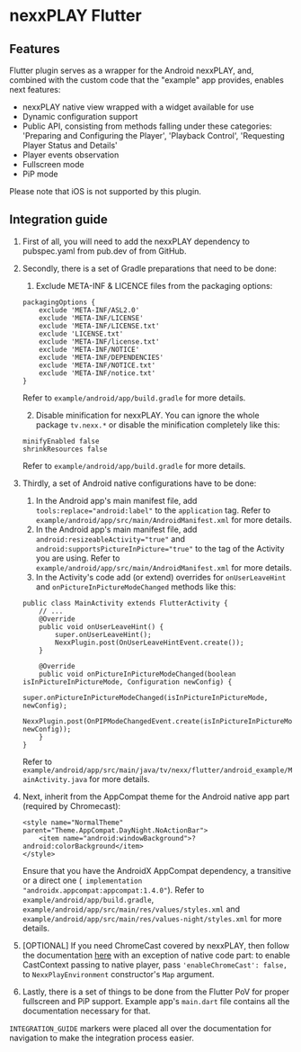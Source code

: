 # nexxPLAY Flutter

## Features

Flutter plugin serves as a wrapper for the Android nexxPLAY, and, combined
with the custom code that the "example" app provides, enables next features:

- nexxPLAY native view wrapped with a widget available for use
- Dynamic configuration support
- Public API, consisting from methods falling under these categories: 'Preparing and Configuring the Player', 'Playback Control', 'Requesting Player Status and Details'
- Player events observation
- Fullscreen mode
- PiP mode

Please note that iOS is not supported by this plugin.

## Integration guide

1. First of all, you will need to add the nexxPLAY dependency to pubspec.yaml from pub.dev of from GitHub. 

2. Secondly, there is a set of Gradle preparations that need to be done:
    1. Exclude META-INF & LICENCE files from the packaging options:
    ```
    packagingOptions {
        exclude 'META-INF/ASL2.0'
        exclude 'META-INF/LICENSE'
        exclude 'META-INF/LICENSE.txt'
        exclude 'LICENSE.txt'
        exclude 'META-INF/license.txt'
        exclude 'META-INF/NOTICE'
        exclude 'META-INF/DEPENDENCIES'
        exclude 'META-INF/NOTICE.txt'
        exclude 'META-INF/notice.txt'
    }
    ```
    Refer to `example/android/app/build.gradle` for more details.
    
    2. Disable minification for nexxPLAY. You can ignore the whole package `tv.nexx.*` or disable the minification completely
    like this:
    ```
    minifyEnabled false
    shrinkResources false
    ```
    Refer to `example/android/app/build.gradle` for more details. 

3. Thirdly, a set of Android native configurations have to be done:
    1. In the Android app's main manifest file, add `tools:replace="android:label"` to the `application` tag.
    Refer to `example/android/app/src/main/AndroidManifest.xml` for more details.
    2. In the Android app's main manifest file, add `android:resizeableActivity="true"` and  `android:supportsPictureInPicture="true"` to the tag of the Activity you are using.
    Refer to `example/android/app/src/main/AndroidManifest.xml` for more details.
    3. In the Activity's code add (or extend) overrides for `onUserLeaveHint` and `onPictureInPictureModeChanged` methods like this:
    ```
    public class MainActivity extends FlutterActivity {
        // ...
        @Override
        public void onUserLeaveHint() {
            super.onUserLeaveHint();
            NexxPlugin.post(OnUserLeaveHintEvent.create());
        }
        
        @Override
        public void onPictureInPictureModeChanged(boolean isInPictureInPictureMode, Configuration newConfig) {
            super.onPictureInPictureModeChanged(isInPictureInPictureMode, newConfig);
            NexxPlugin.post(OnPIPModeChangedEvent.create(isInPictureInPictureMode, newConfig));
        }
    }
    ```
    Refer to `example/android/app/src/main/java/tv/nexx/flutter/android_example/MainActivity.java` for more details.

4. Next, inherit from the AppCompat theme for the Android native app part (required by Chromecast):
    ```
    <style name="NormalTheme" parent="Theme.AppCompat.DayNight.NoActionBar">
        <item name="android:windowBackground">?android:colorBackground</item>
    </style>
   ```
   Ensure that you have the AndroidX AppCompat dependency, a transitive or a direct one (`
   implementation "androidx.appcompat:appcompat:1.4.0"`). Refer to `example/android/app/build.gradle`, `example/android/app/src/main/res/values/styles.xml` and `example/android/app/src/main/res/values-night/styles.xml` for more details. 

5. [OPTIONAL] If you need ChromeCast covered by nexxPLAY, then follow the documentation [here]( 
) with an exception of native code part: to enable CastContext passing to native player, pass `'enableChromeCast': false,` to `NexxPlayEnvironment` constructor's `Map` argument.

6. Lastly, there is a set of things to be done from the Flutter PoV for proper fullscreen and PiP support. Example app's `main.dart` file contains all the documentation necessary for that.

`INTEGRATION_GUIDE` markers were placed all over the documentation for navigation to make the integration process easier.